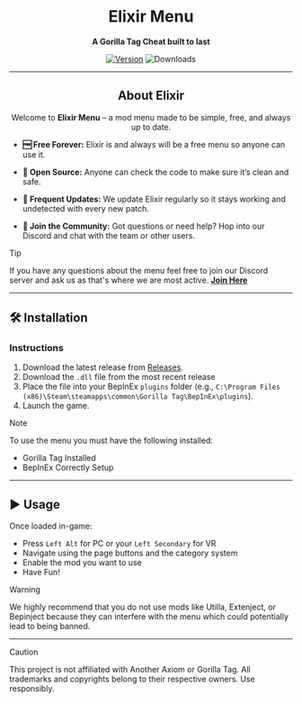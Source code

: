 <div align="center">

# Elixir Menu

**A Gorilla Tag Cheat built to last**

[![Version](https://img.shields.io/github/v/release/menker-cs/Elixir?display_name=release&style=for-the-badge&label=Version&color=%23983DFF)](https://github.com/menker-cs/Elixir/releases)
![Downloads](https://img.shields.io/github/downloads/menker-cs/Elixir/total?style=for-the-badge&color=%23983DFF&cacheBust=1)

---

## About Elixir

Welcome to **Elixir Menu** – a mod menu made to be simple, free, and always up to date.
</div>

* **🆓 Free Forever:**
  Elixir is and always will be a free menu so anyone can use it.
* **📂 Open Source:**
  Anyone can check the code to make sure it’s clean and safe.

* **🔄 Frequent Updates:**
  We update Elixir regularly so it stays working and undetected with every new patch.

* **💬 Join the Community:**
  Got questions or need help? Hop into our Discord and chat with the team or other users.
> [!TIP]
> If you have any questions about the menu feel free to join our Discord server and ask us as that's where we are most active.
> **[Join Here](https://discord.gg/QFeUpmg8vd)**

---

## 🛠️ Installation

### Instructions

1. Download the latest release from [Releases](https://github.com/menker-cs/Elixir/releases).  
2. Download the `.dll` file from the most recent release 
3. Place the file into your BepInEx `plugins` folder (e.g., `C:\Program Files (x86)\Steam\steamapps\common\Gorilla Tag\BepInEx\plugins`).  
4. Launch the game.
   
> [!NOTE]
> To use the menu you must have the following installed:
> * Gorilla Tag Installed
> * BepInEx Correctly Setup

---

## ▶️ Usage

Once loaded in-game:

- Press `Left Alt` for PC or your `Left Secondary` for VR
- Navigate using the page buttons and the category system
- Enable the mod you want to use
- Have Fun!
  
> [!WARNING]
> We highly recommend that you do not use mods like Utilla, Extenject, or Bepinject because they can interfere with the menu which could potentially lead to being banned.
---
> [!CAUTION]
> This project is not affiliated with Another Axiom or Gorilla Tag.
> All trademarks and copyrights belong to their respective owners.
> Use responsibly.
